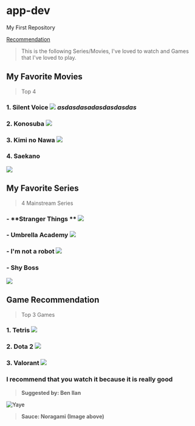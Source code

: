 # app-dev
My First Repository

[Recommendation](https://github.com/splookey/app-dev/blob/readme-edits/README.md)

> This is the following Series/Movies, I've loved to watch and Games that I've loved to play.

## **My Favorite Movies**
>Top 4
### 1. **Silent Voice**  ![](https://wallpaperaccess.com/full/1084610.jpg)   *asdasdasadasdasdasdas*
### 2. **Konosuba**  ![](https://wallpapers.com/images/hd/konosuba-team-5kir4xbh9edsitgp.jpg)
### 3. **Kimi no Nawa** ![](https://wallpaperaccess.com/full/1146484.jpg) 
### 4. **Saekano**            
![](https://c4.wallpaperflare.com/wallpaper/78/299/615/anime-saekano-how-to-raise-a-boring-girlfriend-megumi-kat%C5%8D-wallpaper-preview.jpg)

## **My Favorite Series**
> 4 Mainstream Series 
### - **Stranger Things ** ![](https://images.wallpapersden.com/image/download/stranger-things-season-4-poster_bWhtbGeUmZqaraWkpJRmbmdlrWZlbWU.jpg)
### - **Umbrella Academy** ![](https://images3.alphacoders.com/109/thumb-1920-1093025.jpg)
### - **I'm not a robot** ![](https://www.hellokpop.com/wp-content/uploads/2017/12/main-bg2.jpg)
### - **Shy Boss**              
 ![](https://tigapuluhlimaadegan.files.wordpress.com/2017/04/08.jpg)

## **Game Recommendation**
> Top 3 Games
### 1. **Tetris** ![](https://www.pixelstalk.net/wp-content/uploads/images1/Tetris-Logo-Wallpaper.jpg)
### 2. **Dota 2** ![](https://wallpaperaccess.com/full/671214.jpg)
### 3. **Valorant** ![](https://images.wallpapersden.com/image/download/valorant-gaming-character_bWpqbmaUmZqaraWkpJRnbW1trWZuaWg.jpg)

### **I recommend that you watch it because it is really good**
> **Suggested by: Ben Ilan**

![ Yaye ](https://i.pinimg.com/originals/cb/37/db/cb37db46255b7995387cf88a284b6561.jpg)
> **Sauce: Noragami (Image above)**
